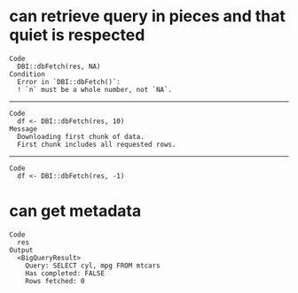 # can retrieve query in pieces and that quiet is respected

    Code
      DBI::dbFetch(res, NA)
    Condition
      Error in `DBI::dbFetch()`:
      ! `n` must be a whole number, not `NA`.

---

    Code
      df <- DBI::dbFetch(res, 10)
    Message
      Downloading first chunk of data.
      First chunk includes all requested rows.

---

    Code
      df <- DBI::dbFetch(res, -1)

# can get metadata

    Code
      res
    Output
      <BigQueryResult>
        Query: SELECT cyl, mpg FROM mtcars
        Has completed: FALSE
        Rows fetched: 0

